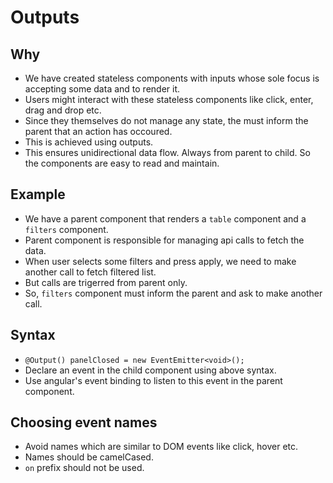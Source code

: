 # Outputs

## Why

- We have created stateless components with inputs whose sole focus is accepting some data and to render it.
- Users might interact with these stateless components like click, enter, drag and drop etc.
- Since they themselves do not manage any state, the must inform the parent that an action has occoured.
- This is achieved using outputs.
- This ensures unidirectional data flow. Always from parent to child. So the components are easy to read and maintain.


## Example

- We have a parent component that renders a `table` component and a `filters` component.
- Parent component is responsible for managing api calls to fetch the data.
- When user selects some filters and press apply, we need to make another call to fetch filtered list.
- But calls are trigerred from parent only.
- So, `filters` component must inform the parent and ask to make another call.

## Syntax

- `@Output() panelClosed = new EventEmitter<void>();`
- Declare an event in the child component using above syntax.
- Use angular's event binding to listen to this event in the parent component.

## Choosing event names

- Avoid names which are similar to DOM events like click, hover etc.
- Names should be camelCased.
- `on` prefix should not be used. 

